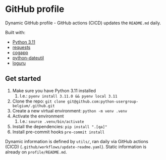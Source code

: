 # GitHub profile

Dynamic GitHub profile - GitHub actions (CICD) updates the `README.md` daily.

Built with:

- [Python 3.11](https://www.python.org/downloads/release/python-3110/)
- [requests](https://requests.readthedocs.io/en/latest/)
- [cogapp](https://nedbatchelder.com/code/cog)
- [python-dateutil](https://dateutil.readthedocs.io/en/stable/)
- [loguru](https://loguru.readthedocs.io/en/stable/index.html)

## Get started

1. Make sure you have Python 3.11 installed
   1. I.e.: `pyenv install 3.11.0 && pyenv local 3.11`
2. Clone the repo: `git clone git@github.com:python-usergroup-belgium/.github.git`
3. Create a new virtual environment: `python -m venv .venv`
4. Activate the environment
   1. I.e.: `source .venv/bin/activate`
3. Install the dependencies: `pip install ".[qa]"`
4. Install pre-commit hooks `pre-commit install`

Dynamic information is defined by `utils/`, ran daily via GitHub actions (CICD)
(`.github/workflows/update-readme.yaml`). Static information is already on `profile/README.md`.
